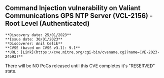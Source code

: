 ## Command Injection vulnerability on Valiant Communications GPS NTP Server (VCL-2156) - Root Level (Authenticated)

```
**Discovery date: 25/01/2023**
**Issue date: 30/01/2023**
**Discoverer: Anil Celik**
**CVSS (based on CVSS v3.1): 9.1**
**URL: [Link](https://cve.mitre.org/cgi-bin/cvename.cgi?name=CVE-2023-24693)**
```

There will be NO PoCs released until this CVE completes it's "RESERVED" state.
